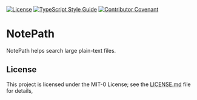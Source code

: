 [![License](https://badgen.net/github/license/gimjb/notepath)](LICENSE.md)
[![TypeScript Style Guide](https://badgen.net/badge/code%20style/ts-standard/blue?icon=typescript)](https://github.com/standard/ts-standard)
[![Contributor Covenant](https://img.shields.io/badge/Contributor%20Covenant-2.1-4baaaa.svg)](.github/CODE_OF_CONDUCT.md)

# NotePath

NotePath helps search large plain-text files.

## License

This project is licensed under the MIT-0 License; see the
[LICENSE.md](LICENSE.md) file for details,
